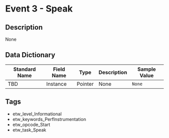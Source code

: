 # Event 3 - Speak

## Description
None

## Data Dictionary
|Standard Name|Field Name|Type|Description|Sample Value|
|---|---|---|---|---|
|TBD|Instance|Pointer|None|`None`|

## Tags
* etw_level_Informational
* etw_keywords_PerfInstrumentation
* etw_opcode_Start
* etw_task_Speak